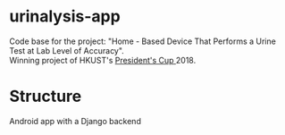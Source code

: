 # urinalysis-app
Code base for the project: "Home - Based Device That Performs a Urine Test at Lab Level of Accuracy". <br>
Winning project of HKUST's <a href="http://presidentscup.ust.hk/"> President's Cup </a> 2018.

# Structure
Android app with a Django backend
